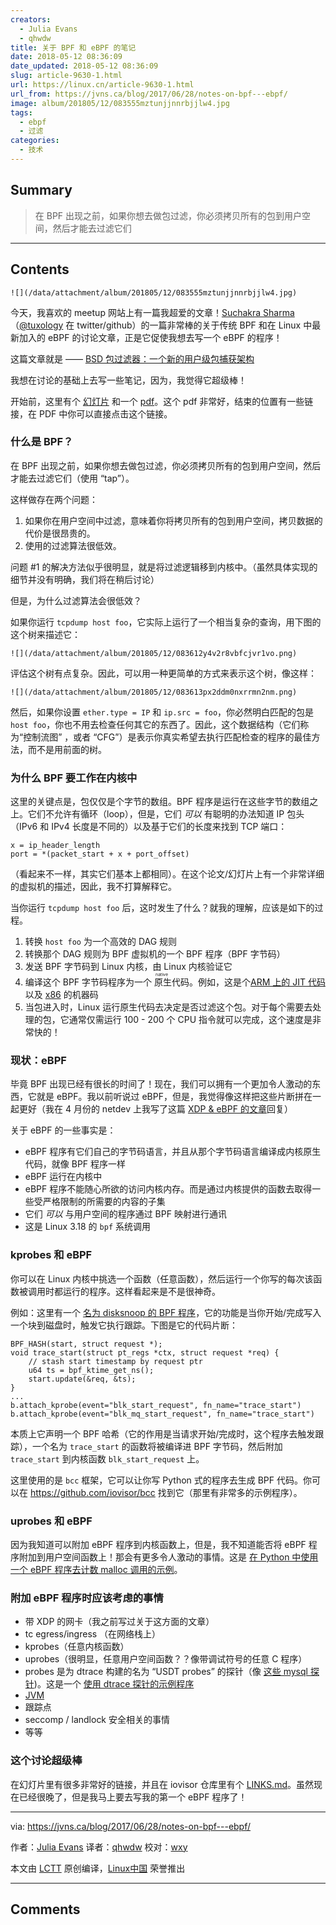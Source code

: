 ```yaml
---
creators:
  - Julia Evans
  - qhwdw
title: 关于 BPF 和 eBPF 的笔记
date: 2018-05-12 08:36:09
date_updated: 2018-05-12 08:36:09
slug: article-9630-1.html
url: https://linux.cn/article-9630-1.html
url_from: https://jvns.ca/blog/2017/06/28/notes-on-bpf---ebpf/
image: album/201805/12/083555mztunjjnnrbjjlw4.jpg
tags:
  - ebpf
  - 过滤
categories:
  - 技术
---
```


## Summary

> 在 BPF 出现之前，如果你想去做包过滤，你必须拷贝所有的包到用户空间，然后才能去过滤它们

***

<!-- more -->

## Contents

`![](/data/attachment/album/201805/12/083555mztunjjnnrbjjlw4.jpg)`

今天，我喜欢的 meetup 网站上有一篇我超爱的文章！[Suchakra Sharma](http://suchakra.in/)（[@tuxology](https://twitter.com/tuxology) 在 twitter/github）的一篇非常棒的关于传统 BPF 和在 Linux 中最新加入的 eBPF 的讨论文章，正是它促使我想去写一个 eBPF 的程序！

这篇文章就是 —— [BSD 包过滤器：一个新的用户级包捕获架构](http://www.vodun.org/papers/net-papers/van_jacobson_the_bpf_packet_filter.pdf)

我想在讨论的基础上去写一些笔记，因为，我觉得它超级棒！

开始前，这里有个 [幻灯片](https://speakerdeck.com/tuxology/the-bsd-packet-filter) 和一个 [pdf](http://step.polymtl.ca/%7Esuchakra/PWL-Jun28-MTL.pdf)。这个 pdf 非常好，结束的位置有一些链接，在 PDF 中你可以直接点击这个链接。

### 什么是 BPF？

在 BPF 出现之前，如果你想去做包过滤，你必须拷贝所有的包到用户空间，然后才能去过滤它们（使用 “tap”）。

这样做存在两个问题：

1. 如果你在用户空间中过滤，意味着你将拷贝所有的包到用户空间，拷贝数据的代价是很昂贵的。
2. 使用的过滤算法很低效。

问题 #1 的解决方法似乎很明显，就是将过滤逻辑移到内核中。（虽然具体实现的细节并没有明确，我们将在稍后讨论）

但是，为什么过滤算法会很低效？

如果你运行 `tcpdump host foo`，它实际上运行了一个相当复杂的查询，用下图的这个树来描述它：

`![](/data/attachment/album/201805/12/083612y4v2r8vbfcjvr1vo.png)`

评估这个树有点复杂。因此，可以用一种更简单的方式来表示这个树，像这样：

`![](/data/attachment/album/201805/12/083613px2ddm0nxrrmn2nm.png)`

然后，如果你设置 `ether.type = IP` 和 `ip.src = foo`，你必然明白匹配的包是 `host foo`，你也不用去检查任何其它的东西了。因此，这个数据结构（它们称为“控制流图” ，或者 “CFG”）是表示你真实希望去执行匹配检查的程序的最佳方法，而不是用前面的树。

### 为什么 BPF 要工作在内核中

这里的关键点是，包仅仅是个字节的数组。BPF 程序是运行在这些字节的数组之上。它们不允许有循环（loop），但是，它们 *可以* 有聪明的办法知道 IP 包头（IPv6 和 IPv4 长度是不同的）以及基于它们的长度来找到 TCP 端口：

```shell
x = ip_header_length
port = *(packet_start + x + port_offset) 
```

（看起来不一样，其实它们基本上都相同）。在这个论文/幻灯片上有一个非常详细的虚拟机的描述，因此，我不打算解释它。

当你运行 `tcpdump host foo` 后，这时发生了什么？就我的理解，应该是如下的过程。

1. 转换 `host foo` 为一个高效的 DAG 规则
2. 转换那个 DAG 规则为 BPF 虚拟机的一个 BPF 程序（BPF 字节码）
3. 发送 BPF 字节码到 Linux 内核，由 Linux 内核验证它
4. 编译这个 BPF 字节码程序为一个<ruby> 原生 <rt>  native </rt></ruby>代码。例如，这是个[ARM 上的 JIT 代码](https://github.com/torvalds/linux/blob/v4.10/arch/arm/net/bpf_jit_32.c#L512) 以及 [x86](https://github.com/torvalds/linux/blob/v3.18/arch/x86/net/bpf_jit_comp.c#L189) 的机器码
5. 当包进入时，Linux 运行原生代码去决定是否过滤这个包。对于每个需要去处理的包，它通常仅需运行 100 - 200 个 CPU 指令就可以完成，这个速度是非常快的！

### 现状：eBPF

毕竟 BPF 出现已经有很长的时间了！现在，我们可以拥有一个更加令人激动的东西，它就是 eBPF。我以前听说过 eBPF，但是，我觉得像这样把这些片断拼在一起更好（我在 4 月份的 netdev 上我写了这篇 [XDP & eBPF 的文章](https://jvns.ca/blog/2017/04/07/xdp-bpf-tutorial/)回复）

关于 eBPF 的一些事实是：

* eBPF 程序有它们自己的字节码语言，并且从那个字节码语言编译成内核原生代码，就像 BPF 程序一样
* eBPF 运行在内核中
* eBPF 程序不能随心所欲的访问内核内存。而是通过内核提供的函数去取得一些受严格限制的所需要的内容的子集
* 它们 *可以* 与用户空间的程序通过 BPF 映射进行通讯
* 这是 Linux 3.18 的 `bpf` 系统调用

### kprobes 和 eBPF

你可以在 Linux 内核中挑选一个函数（任意函数），然后运行一个你写的每次该函数被调用时都运行的程序。这样看起来是不是很神奇。

例如：这里有一个 [名为 disksnoop 的 BPF 程序](https://github.com/iovisor/bcc/blob/0c8c179fc1283600887efa46fe428022efc4151b/examples/tracing/disksnoop.py)，它的功能是当你开始/完成写入一个块到磁盘时，触发它执行跟踪。下图是它的代码片断：

```shell
BPF_HASH(start, struct request *);
void trace_start(struct pt_regs *ctx, struct request *req) {
    // stash start timestamp by request ptr
    u64 ts = bpf_ktime_get_ns();
    start.update(&req, &ts);
}
...
b.attach_kprobe(event="blk_start_request", fn_name="trace_start")
b.attach_kprobe(event="blk_mq_start_request", fn_name="trace_start")
```

本质上它声明一个 BPF 哈希（它的作用是当请求开始/完成时，这个程序去触发跟踪），一个名为 `trace_start` 的函数将被编译进 BPF 字节码，然后附加 `trace_start` 到内核函数 `blk_start_request` 上。

这里使用的是 `bcc` 框架，它可以让你写 Python 式的程序去生成 BPF 代码。你可以在 <https://github.com/iovisor/bcc> 找到它（那里有非常多的示例程序）。

### uprobes 和 eBPF

因为我知道可以附加 eBPF 程序到内核函数上，但是，我不知道能否将 eBPF 程序附加到用户空间函数上！那会有更多令人激动的事情。这是 [在 Python 中使用一个 eBPF 程序去计数 malloc 调用的示例](https://github.com/iovisor/bcc/blob/00f662dbea87a071714913e5c7382687fef6a508/tests/lua/test_uprobes.lua)。

### 附加 eBPF 程序时应该考虑的事情

* 带 XDP 的网卡（我之前写过关于这方面的文章）
* tc egress/ingress （在网络栈上）
* kprobes（任意内核函数）
* uprobes（很明显，任意用户空间函数？？像带调试符号的任意 C 程序）
* probes 是为 dtrace 构建的名为 “USDT probes” 的探针（像 [这些 mysql 探针](https://dev.mysql.com/doc/refman/5.7/en/dba-dtrace-ref-query.html))。这是一个 [使用 dtrace 探针的示例程序](https://github.com/iovisor/bcc/blob/master/examples/tracing/mysqld_query.py)
* [JVM](http://blogs.microsoft.co.il/sasha/2016/03/31/probing-the-jvm-with-bpfbcc/)
* 跟踪点
* seccomp / landlock 安全相关的事情
* 等等

### 这个讨论超级棒

在幻灯片里有很多非常好的链接，并且在 iovisor 仓库里有个 [LINKS.md](https://github.com/iovisor/bcc/blob/master/LINKS.md)。虽然现在已经很晚了，但是我马上要去写我的第一个 eBPF 程序了！

---

via: <https://jvns.ca/blog/2017/06/28/notes-on-bpf---ebpf/>

作者：[Julia Evans](https://jvns.ca/)  译者：[qhwdw](https://github.com/qhwdw) 校对：[wxy](https://github.com/wxy)

本文由 [LCTT](https://github.com/LCTT/TranslateProject) 原创编译，[Linux中国](https://linux.cn/) 荣誉推出

***

## Comments
